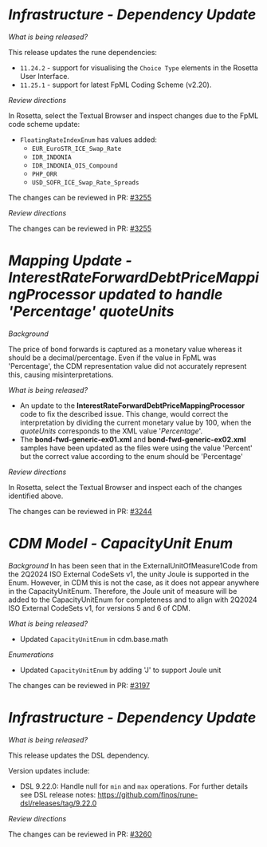 # _Infrastructure - Dependency Update_

_What is being released?_

This release updates the rune dependencies:
 - `11.24.2` - support for visualising the `Choice Type` elements in the Rosetta User Interface.
 - `11.25.1` - support for latest FpML Coding Scheme (v2.20).

_Review directions_

In Rosetta, select the Textual Browser and inspect changes due to the FpML code scheme update:
- `FloatingRateIndexEnum` has values added:
  - `EUR_EuroSTR_ICE_Swap_Rate`
  - `IDR_INDONIA`
  - `IDR_INDONIA_OIS_Compound`
  - `PHP_ORR`
  - `USD_SOFR_ICE_Swap_Rate_Spreads`

The changes can be reviewed in PR: [#3255](https://github.com/finos/common-domain-model/pull/3255)

_Review directions_

The changes can be reviewed in PR: [#3255](https://github.com/finos/common-domain-model/pull/3255)

# _Mapping Update - InterestRateForwardDebtPriceMappingProcessor updated to handle 'Percentage' quoteUnits_

_Background_

The price of bond forwards is captured as a monetary value whereas it should be a decimal/percentage. Even if the value in FpML was 'Percentage', the CDM representation value did not accurately represent this, causing misinterpretations.

_What is being released?_

- An update to the **InterestRateForwardDebtPriceMappingProcessor** code to fix the described issue. This change, would correct the interpretation by dividing the current monetary value by 100, when the *quoteUnits* corresponds to the XML value '*Percentage*'.
- The **bond-fwd-generic-ex01.xml** and **bond-fwd-generic-ex02.xml** samples have been updated as the files were using the value 'Percent' but the correct value according to the enum should be 'Percentage'


_Review directions_

In Rosetta, select the Textual Browser and inspect each of the changes identified above.

The changes can be reviewed in PR: [#3244](https://github.com/finos/common-domain-model/pull/3244)

# _CDM Model - CapacityUnit Enum_

_Background_
In has been seen that in the ExternalUnitOfMeasure1Code from the 2Q2024 ISO External CodeSets v1, the unity Joule is supported in the Enum. However, in CDM this is not the case, as it does not appear anywhere in the CapacityUnitEnum. Therefore, the Joule unit of measure will be added to the CapacityUnitEnum for completeness and to align with 2Q2024 ISO External CodeSets v1, for versions 5 and 6 of CDM.

_What is being released?_

- Updated `CapacityUnitEnum` in cdm.base.math

_Enumerations_

- Updated `CapacityUnitEnum` by adding 'J' to support Joule unit

The changes can be reviewed in PR: [#3197](https://github.com/finos/common-domain-model/pull/3197)

# _Infrastructure - Dependency Update_

_What is being released?_

This release updates the DSL dependency.

Version updates include:
- DSL 9.22.0: Handle null for `min` and `max` operations. For further details see DSL release notes: https://github.com/finos/rune-dsl/releases/tag/9.22.0

_Review directions_

The changes can be reviewed in PR: [#3260](https://github.com/finos/common-domain-model/pull/3260)
